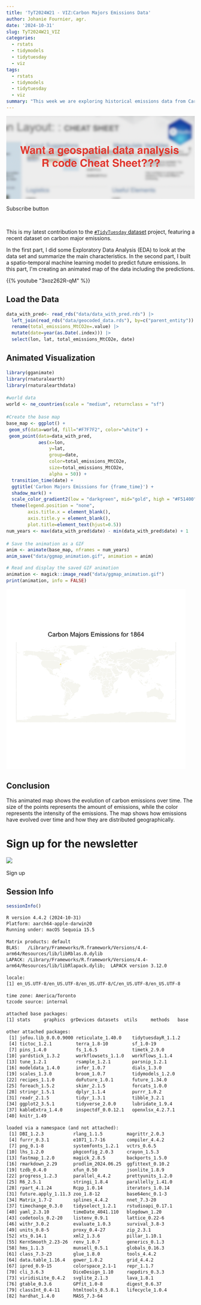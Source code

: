 ```yaml
---
title: 'TyT2024W21 - VIZ:Carbon Majors Emissions Data'
author: Johanie Fournier, agr.
date: '2024-10-31'
slug: TyT2024W21_VIZ
categories:
  - rstats
  - tidymodels
  - tidytuesday
  - viz
tags:
  - rstats
  - tidymodels
  - tidytuesday
  - viz
summary: "This week we are exploring historical emissions data from Carbon Majors. They have complied a database of emissions data going back to 1854. In the first and second part I did some EDA and created a spatio-temporal machine learning model. In this part, I'm creating an animated vizualisation of the data including the prediction."
---
```


[![](petit.png)](https://subscribepage.io/E3ia1B)

Subscribe button

<br>

This is my latest contribution to the [`#TidyTuesday` dataset](https://github.com/rfordatascience/tidytuesday) project, featuring a recent dataset on carbon major emissions.

In the first part, I did some Exploratory Data Analysis (EDA) to look at the data set and summarize the main characteristics. In the second part, I built a spatio-temporal machine learning model to predict future emissions. In this part, I'm creating an animated map of the data including the predictions.

{{% youtube "3xoz262R-qM" %}}

## Load the Data

``` r
data_with_pred<- read_rds("data/data_with_pred.rds") |> 
  left_join(read_rds("data/geocoded_data.rds"), by=c("parent_entity")) |> 
  rename(total_emissions_MtCO2e=.value) |> 
  mutate(date=year(as.Date(.index))) |>
  select(lon, lat, total_emissions_MtCO2e, date) 
```

## Animated Visualization

``` r
library(gganimate)
library(rnaturalearth)
library(rnaturalearthdata)

#world data
world <- ne_countries(scale = "medium", returnclass = "sf")

#Create the base map
base_map <- ggplot() +
 geom_sf(data=world, fill="#F7F7F2", color="white") +
 geom_point(data=data_with_pred, 
            aes(x=lon, 
                y=lat, 
                group=date, 
                color=total_emissions_MtCO2e,
                size=total_emissions_MtCO2e,
                alpha = 50)) +
  transition_time(date) +
  ggtitle('Carbon Majors Emissions for {frame_time}') +
  shadow_mark() +
  scale_color_gradient2(low = "darkgreen", mid="gold", high = "#F51400")+
  theme(legend.position = "none", 
        axis.title.x = element_blank(),
        axis.title.y = element_blank(),
        plot.title=element_text(hjust=0.5))
num_years <- max(data_with_pred$date) - min(data_with_pred$date) + 1

# Save the animation as a GIF
anim <- animate(base_map, nframes = num_years)
anim_save("data/ggmap_animation.gif", animation = anim)
```

``` r
# Read and display the saved GIF animation
animation <- magick::image_read("data/ggmap_animation.gif")
print(animation, info = FALSE)
```

![](index.markdown_strict_files/figure-markdown_strict/unnamed-chunk-4-1.gif)

## Conclusion

This animated map shows the evolution of carbon emissions over time. The size of the points represents the amount of emissions, while the color represents the intensity of the emissions. The map shows how emissions have evolved over time and how they are distributed geographically.

# Sign up for the newsletter

[![](sign_up.png)](https://dashboard.mailerlite.com/forms/1478852/152663752035010469/share)

Sign up

## Session Info

``` r
sessionInfo()
```

    R version 4.4.2 (2024-10-31)
    Platform: aarch64-apple-darwin20
    Running under: macOS Sequoia 15.5

    Matrix products: default
    BLAS:   /Library/Frameworks/R.framework/Versions/4.4-arm64/Resources/lib/libRblas.0.dylib 
    LAPACK: /Library/Frameworks/R.framework/Versions/4.4-arm64/Resources/lib/libRlapack.dylib;  LAPACK version 3.12.0

    locale:
    [1] en_US.UTF-8/en_US.UTF-8/en_US.UTF-8/C/en_US.UTF-8/en_US.UTF-8

    time zone: America/Toronto
    tzcode source: internal

    attached base packages:
    [1] stats     graphics  grDevices datasets  utils     methods   base     

    other attached packages:
     [1] jofou.lib_0.0.0.9000 reticulate_1.40.0    tidytuesdayR_1.1.2  
     [4] tictoc_1.2.1         terra_1.8-10         sf_1.0-19           
     [7] pins_1.4.0           fs_1.6.5             timetk_2.9.0        
    [10] yardstick_1.3.2      workflowsets_1.1.0   workflows_1.1.4     
    [13] tune_1.2.1           rsample_1.2.1        parsnip_1.2.1       
    [16] modeldata_1.4.0      infer_1.0.7          dials_1.3.0         
    [19] scales_1.3.0         broom_1.0.7          tidymodels_1.2.0    
    [22] recipes_1.1.0        doFuture_1.0.1       future_1.34.0       
    [25] foreach_1.5.2        skimr_2.1.5          forcats_1.0.0       
    [28] stringr_1.5.1        dplyr_1.1.4          purrr_1.0.2         
    [31] readr_2.1.5          tidyr_1.3.1          tibble_3.2.1        
    [34] ggplot2_3.5.1        tidyverse_2.0.0      lubridate_1.9.4     
    [37] kableExtra_1.4.0     inspectdf_0.0.12.1   openxlsx_4.2.7.1    
    [40] knitr_1.49          

    loaded via a namespace (and not attached):
     [1] DBI_1.2.3           rlang_1.1.5         magrittr_2.0.3     
     [4] furrr_0.3.1         e1071_1.7-16        compiler_4.4.2     
     [7] png_0.1-8           systemfonts_1.2.1   vctrs_0.6.5        
    [10] lhs_1.2.0           pkgconfig_2.0.3     crayon_1.5.3       
    [13] fastmap_1.2.0       magick_2.8.5        backports_1.5.0    
    [16] rmarkdown_2.29      prodlim_2024.06.25  ggfittext_0.10.2   
    [19] tzdb_0.4.0          xfun_0.50           jsonlite_1.8.9     
    [22] progress_1.2.3      parallel_4.4.2      prettyunits_1.2.0  
    [25] R6_2.5.1            stringi_1.8.4       parallelly_1.41.0  
    [28] rpart_4.1.24        Rcpp_1.0.14         iterators_1.0.14   
    [31] future.apply_1.11.3 zoo_1.8-12          base64enc_0.1-3    
    [34] Matrix_1.7-2        splines_4.4.2       nnet_7.3-20        
    [37] timechange_0.3.0    tidyselect_1.2.1    rstudioapi_0.17.1  
    [40] yaml_2.3.10         timeDate_4041.110   blogdown_1.20      
    [43] codetools_0.2-20    listenv_0.9.1       lattice_0.22-6     
    [46] withr_3.0.2         evaluate_1.0.3      survival_3.8-3     
    [49] units_0.8-5         proxy_0.4-27        zip_2.3.1          
    [52] xts_0.14.1          xml2_1.3.6          pillar_1.10.1      
    [55] KernSmooth_2.23-26  renv_1.0.7          generics_0.1.3     
    [58] hms_1.1.3           munsell_0.5.1       globals_0.16.3     
    [61] class_7.3-23        glue_1.8.0          tools_4.4.2        
    [64] data.table_1.16.4   gower_1.0.2         grid_4.4.2         
    [67] ipred_0.9-15        colorspace_2.1-1    repr_1.1.7         
    [70] cli_3.6.3           DiceDesign_1.10     rappdirs_0.3.3     
    [73] viridisLite_0.4.2   svglite_2.1.3       lava_1.8.1         
    [76] gtable_0.3.6        GPfit_1.0-8         digest_0.6.37      
    [79] classInt_0.4-11     htmltools_0.5.8.1   lifecycle_1.0.4    
    [82] hardhat_1.4.0       MASS_7.3-64        
